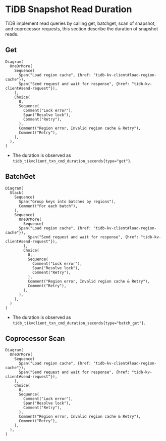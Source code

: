# TiDB Snapshot Read Duration

TiDB implement read queries by calling get, batchget, scan of snapshot, and coprocessor requests, this section describe the duration of snapshot reads.

## Get

```railroad
Diagram(
  OneOrMore(
    Sequence(
      Span("Load region cache", {href: "tidb-kv-client#load-region-cache"}),
      Span("Send request and wait for response", {href: "tidb-kv-client#send-request"}),
    ),
    Choice(
      0,
      Sequence(
        Comment("Lock error"),
        Span("Resolve lock"),
        Comment("Retry"),
      ),
      Comment("Region error, Invalid region cache & Retry"),
      Comment("Retry"),
    ),
  ),
)
```

- The duration is observed as `tidb_tikvclient_txn_cmd_duration_seconds{type="get"}`.

## BatchGet

```railroad
Diagram(
  Stack(
    Sequence(
      Span("Group keys into batches by regions"),
      Comment("For each batch"),
    ),
    Sequence(
      OneOrMore(
        Sequence(
      Span("Load region cache", {href: "tidb-kv-client#load-region-cache"}),
          Span("Send request and wait for response", {href: "tidb-kv-client#send-request"}),
        ),
        Choice(
          0,
          Sequence(
            Comment("Lock error"),
            Span("Resolve lock"),
            Comment("Retry"),
          ),
          Comment("Region error, Invalid region cache & Retry"),
          Comment("Retry"),
        ),
      ),
    ),
  )
)
```

- The duration is observed as `tidb_tikvclient_txn_cmd_duration_seconds{type="batch_get"}`.

## Coprocessor Scan

```railroad
Diagram(
  OneOrMore(
    Sequence(
      Span("Load region cache", {href: "tidb-kv-client#load-region-cache"}),
      Span("Send request and wait for response", {href: "tidb-kv-client#send-request"}),
    ),
    Choice(
      0,
      Sequence(
        Comment("Lock error"),
        Span("Resolve lock"),
        Comment("Retry"),
      ),
      Comment("Region error, Invalid region cache & Retry"),
      Comment("Retry"),
    ),
  ),
)
```
